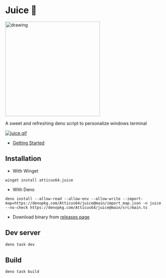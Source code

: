 # Juice 🥤

<img src="https://i.postimg.cc/yN7hCjh5/juice-logo.png" alt="drawing" style="width:300px;"/>

A sweet and refreshing deno script to personalize windows terminal

[![juice.gif](https://i.postimg.cc/pdY1D6Ts/juice.gif)](https://postimg.cc/McHDwt1B)

- [Getting Started](https://github.com/Atticus64/juice/wiki/Getting-Started)

## Installation

- With Winget

```
winget install atticus64.juice
```

- With Deno

```
deno install --allow-read --allow-env --allow-write --import-map=https://denopkg.com/Atticus64/juice@main/import_map.json -n juice --no-check https://denopkg.com/Atticus64/juice@main/src/main.ts
```

- Download binary from
  [releases page](https://github.com/Atticus64/juice/releases)

## Dev server

```bash
deno task dev
```

## Build

```
deno task build
```
